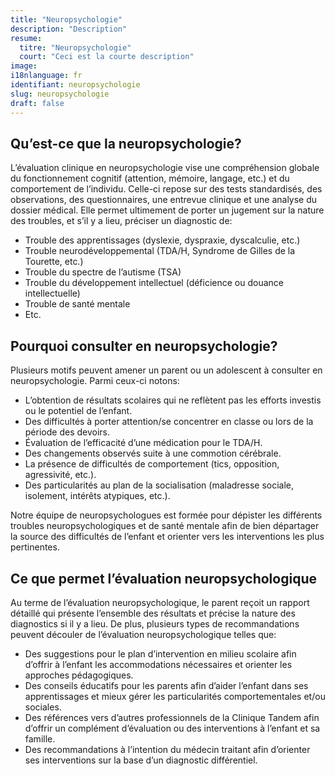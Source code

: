 ```yaml
---
title: "Neuropsychologie"
description: "Description"
resume:
  titre: "Neuropsychologie"
  court: "Ceci est la courte description"
image:
i18nlanguage: fr
identifiant: neuropsychologie
slug: neuropsychologie
draft: false
---
```


## Qu’est-ce que la neuropsychologie?

L’évaluation clinique en neuropsychologie vise une compréhension globale du fonctionnement cognitif (attention, mémoire, langage, etc.) et du comportement de l’individu. Celle-ci repose sur des tests standardisés, des observations, des questionnaires, une entrevue clinique et une analyse du dossier médical. Elle permet ultimement de porter un jugement sur la nature des troubles, et s’il y a lieu, préciser un diagnostic de:

- Trouble des apprentissages (dyslexie, dyspraxie, dyscalculie, etc.)
- Trouble neurodéveloppemental (TDA/H, Syndrome de Gilles de la Tourette, etc.)
- Trouble du spectre de l’autisme (TSA)
- Trouble du développement intellectuel (déficience ou douance intellectuelle) 
- Trouble de santé mentale
- Etc.

## Pourquoi consulter en neuropsychologie?

Plusieurs motifs peuvent amener un parent ou un adolescent à consulter en neuropsychologie. Parmi ceux-ci notons:

- L’obtention de résultats scolaires qui ne reflètent pas les efforts investis ou le potentiel de l’enfant.
- Des difficultés à porter attention/se concentrer en classe ou lors de la période des devoirs.
- Évaluation de l’efficacité d’une médication pour le TDA/H.
- Des changements observés suite à une commotion cérébrale.
- La présence de difficultés de comportement (tics, opposition, agressivité, etc.).
- Des particularités au plan de la socialisation (maladresse sociale, isolement, intérêts atypiques, etc.). 

Notre équipe de neuropsychologues est formée pour dépister les différents troubles neuropsychologiques et de santé mentale afin de bien départager la source des difficultés de l’enfant et orienter vers les interventions les plus pertinentes.

## Ce que permet l’évaluation neuropsychologique

Au terme de l’évaluation neuropsychologique, le parent reçoit un rapport détaillé qui présente l’ensemble des résultats et précise la nature des diagnostics si il y a lieu. De plus, plusieurs types de recommandations peuvent découler de l’évaluation neuropsychologique telles que:

- Des suggestions pour le plan d’intervention en milieu scolaire afin d’offrir à l’enfant les accommodations nécessaires et orienter les approches pédagogiques.
- Des conseils éducatifs pour les parents afin d’aider l’enfant dans ses apprentissages et mieux gérer les particularités comportementales et/ou sociales.
- Des références vers d’autres professionnels de la Clinique Tandem afin d’offrir un complément d’évaluation ou des interventions à l’enfant et sa famille.
- Des recommandations à l’intention du médecin traitant afin d’orienter ses interventions sur la base d’un diagnostic différentiel.
